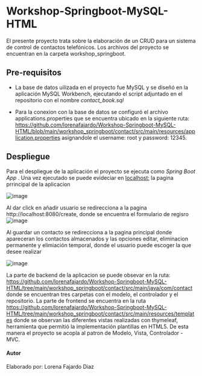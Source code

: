 # Workshop-Springboot-MySQL-HTML
El presente proyecto trata sobre la elaboración de un CRUD para un sistema de control de contactos telefónicos. Los archivos del proyecto se encuentran en la carpeta workshop_springboot.

## Pre-requisitos

- La base de datos uilizada en el proyecto fue MySQL y se diseñó en la aplicación MySQL Workbench, ejecutando el script adjuntado en el repositorio con el nombre *contact_book.sql*
   
- Para la conexion con la base de datos se configuró el archivo applications.properties que se encuentra ubicado en la siguiente ruta: https://github.com/lorenafajardo/Workshop-Springboot-MySQL-HTML/blob/main/workshop_springboot/contact/src/main/resources/application.properties asignandole el username: root y password: 12345.

## Despliegue

Para el despliegue de la aplicación el proyecto se ejecuta como *Spring Boot App* . Una vez ejecutado se puede evideciar en [localhost:](http://localhost:8080/) la pagina prrincipal de la aplicacion 

![image](https://user-images.githubusercontent.com/87463011/170396653-34f28c4e-5336-4031-8d7b-9b61a378c707.png)

Al dar click en añadir usuario se redirecciona a la pagina http://localhost:8080/create, donde se encuentra el formulario de regisro
![image](https://user-images.githubusercontent.com/87463011/170396937-ded810b1-d156-4407-8c87-0d05665ea29d.png)

Al guardar un contacto se redirecciona a la pagina principal donde apareceran los contactos almacenados y las opciones editar, eliminacion permanente y elimiación temporal, donde el usuario puede escoger la que desee realizar

![image](https://user-images.githubusercontent.com/87463011/170397308-510f5f85-abf2-4872-9ae4-822f6d2d913b.png)


La parte de backend de la aplicacion se puede obsevar en la ruta: 
https://github.com/lorenafajardo/Workshop-Springboot-MySQL-HTML/tree/main/workshop_springboot/contact/src/main/java/com/contact  
donde se encuentran tres carpetas con el modelo, el controlador y el repositorio.  La parte de frontend se encuentra en la ruta https://github.com/lorenafajardo/Workshop-Springboot-MySQL-HTML/tree/main/workshop_springboot/contact/src/main/resources/templates 
donde se observan las diferentes vistas realizadas con thymeleaf, herramienta que permitió la implementación plantillas en HTML5. 
De esta manera el proyecto se acopla al patron de Modelo, Vista, Controlador -MVC.

#### Autor
Elaborado por: Lorena Fajardo Diaz
